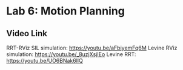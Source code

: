 # Lab 6: Motion Planning

## Video Link
RRT-RViz SIL simulation: https://youtu.be/aFbiyemFq6M
Levine RViz simulation: https://youtu.be/_8uzjXsjIEo 
Levine RRT: https://youtu.be/UO6BNak6lIQ

